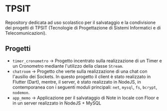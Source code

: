 # TPSIT
Repository dedicata ad uso scolastico per il salvataggio e la condivisione dei progetti di TPSIT (Tecnologie di Progettazione di Sistemi Informatici e di Telecomunicazioni).


## Progetti 
- `timer_cronometro` → Progetto incentrato sulla realizzazione di un Timer e un Cronometro mediante l'utilizzo della classe `Stream`.
- `chatroom` → Progetto che verte sulla realizzazione di una chat con l'ausilio dei Sockets. In questo progetto il client è stato realizzato in Flutter (Dart), mentre, il server, è stato realizzato in NodeJS, in contemporanea con i seguenti moduli principali: `net`, `mysql`, `fs`, `bcrypt`, `nodemon`.
- `app_memo` → Applicazione per il salvataggio di Note in locale con Floor e in un server realizzato in NodeJS + MySQL
